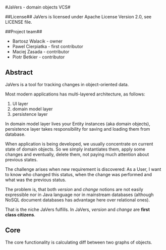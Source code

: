 #JaVers - domain objects VCS#

##License##
JaVers is licensed under Apache License Version 2.0, see LICENSE file.

##Project team##
* Bartosz Walacik - owner
* Pawel Cierpiatka - first contributor
* Maciej Zasada  - contributor
* Piotr Betkier - contributor

## Abstract
JaVers is a tool for tracking changes in object-oriented data.

Most modern applications has multi-layered architecture, as follows:

1. UI layer
1. domain model layer
1. persistence layer

In domain model layer lives your Entity instances (aka domain objects),
persistence layer takes responsibility for saving and loading them from database.

When application is being developed, we usually concentrate on current state of domain objects.
So we simply instantiates them, apply some changes and eventually, delete them,
not paying much attention about previous states.

The challenge arises when new requirement is discovered:
As a User, I want to know who changed this status, when the change was performed and what was the previous status.

The problem is, that both *version* and *change* notions are not easily expressible
nor in Java language nor in mainstream databases (although NoSQL document databases has advantage here over relational ones).

That is the niche JaVers fulfills. In JaVers, *version* and *change* are **first class citizens**.

## Core
The core functionality is calculating diff between two graphs of objects.